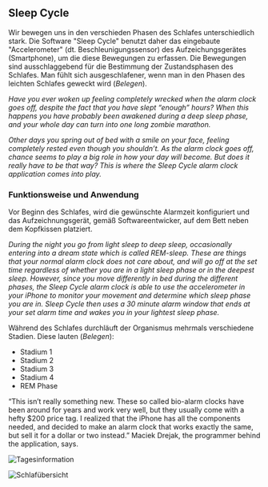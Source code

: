 ## Sleep Cycle

Wir bewegen uns in den verschieden Phasen des Schlafes unterschiedlich stark. Die Software "Sleep Cycle" benutzt daher das eingebaute "Accelerometer" (dt. Beschleunigungssensor) des Aufzeichungsgerätes (Smartphone), um die diese Bewegungen zu erfassen. Die Bewegungen sind ausschlaggebend für die Bestimmung der Zustandsphasen des Schlafes. Man fühlt sich ausgeschlafener, wenn man in den Phasen des leichten Schlafes geweckt wird (*Belegen*). 

*Have you ever woken up feeling completely wrecked when the alarm clock goes off, despite the fact that you have slept “enough” hours? When this happens you have probably been awakened during a deep sleep phase, and your whole day can turn into one long zombie marathon.*

*Other days you spring out of bed with a smile on your face, feeling completely rested even though you shouldn’t. As the alarm clock goes off, chance seems to play a big role in how your day will become. But does it really have to be that way? This is where the Sleep Cycle alarm clock application comes into play.*

### Funktionsweise und Anwendung

Vor Beginn des Schlafes, wird die gewünschte Alarmzeit konfiguriert und das Aufzeichnungsgerät, gemäß Softwareentwicker, auf dem Bett neben dem Kopfkissen platziert. 

*During the night you go from light sleep to deep sleep, occasionally entering into a dream state which is called REM-sleep. These are things that your normal alarm clock does not care about, and will go off at the set time regardless of whether you are in a light sleep phase or in the deepest sleep. However, since you move differently in bed during the different phases, the Sleep Cycle alarm clock is able to use the accelerometer in your iPhone to monitor your movement and determine which sleep phase you are in. Sleep Cycle then uses a 30 minute alarm window that ends at your set alarm time and wakes you in your lightest sleep phase.*

Während des Schlafes durchläuft der Organismus mehrmals verschiedene Stadien. Diese lauten (*Belegen*):

* Stadium 1
* Stadium 2
* Stadium 3
* Stadium 4
* REM Phase

“This isn’t really something new. These so called bio-alarm clocks have been around for years and work very well, but they usually come with a hefty $200 price tag. I realized that the iPhone has all the components needed, and decided to make an alarm clock that works exactly the same, but sell it for a dollar or two instead.” Maciek Drejak, the programmer behind the application, says.


![Tagesinformation](C:\Users\Flo\Pictures\2014-06-21\002.png)


![Schlafübersicht](C:\Users\Flo\Pictures\2014-06-21\001.png)

